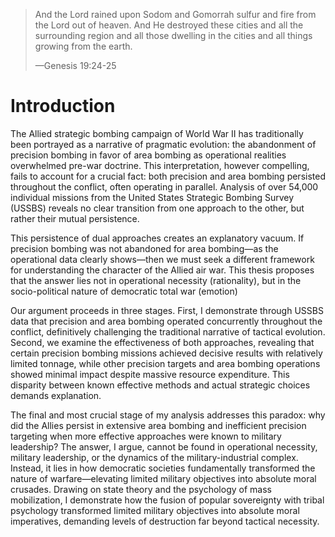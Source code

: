 > And the Lord rained upon Sodom and Gomorrah sulfur and fire from the Lord out of heaven. And He destroyed these cities and all the surrounding region and all those dwelling in the cities and all things growing from the earth.
>
> —Genesis 19:24-25

# Introduction

The Allied strategic bombing campaign of World War II has traditionally been portrayed as a narrative of pragmatic evolution: the abandonment of precision bombing in favor of area bombing as operational realities overwhelmed pre-war doctrine. This interpretation, however compelling, fails to account for a crucial fact: both precision and area bombing persisted throughout the conflict, often operating in parallel. Analysis of over 54,000 individual missions from the United States Strategic Bombing Survey (USSBS) reveals no clear transition from one approach to the other, but rather their mutual persistence.

This persistence of dual approaches creates an explanatory vacuum. If precision bombing was not abandoned for area bombing—as the operational data clearly shows—then we must seek a different framework for understanding the character of the Allied air war. This thesis proposes that the answer lies not in operational necessity (rationality), but in the socio-political nature of democratic total war (emotion)

Our argument proceeds in three stages. First, I demonstrate through USSBS data that precision and area bombing operated concurrently throughout the conflict, definitively challenging the traditional narrative of tactical evolution. Second, we examine the effectiveness of both approaches, revealing that certain precision bombing missions achieved decisive results with relatively limited tonnage, while other precision targets and area bombing operations showed minimal impact despite massive resource expenditure. This disparity between known effective methods and actual strategic choices demands explanation.

The final and most crucial stage of my analysis addresses this paradox: why did the Allies persist in extensive area bombing and inefficient precision targeting when more effective approaches were known to military leadership? The answer, I argue, cannot be found in operational necessity, military leadership, or the dynamics of the military-industrial complex. Instead, it lies in how democratic societies fundamentally transformed the nature of warfare—elevating limited military objectives into absolute moral crusades. Drawing on state theory and the psychology of mass mobilization, I demonstrate how the fusion of popular sovereignty with tribal psychology transformed limited military objectives into absolute moral imperatives, demanding levels of destruction far beyond tactical necessity.
